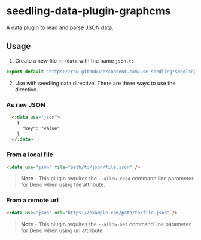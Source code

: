 # seedling-data-plugin-graphcms

A data plugin to read and parse JSON data.

## Usage

1. Create a new file in `/data` with the name `json.ts`.

```ts
export default "https://raw.githubusercontent.com/use-seedling/seedling-data-plugin-json/master/mod.ts";
```

2. Use with seedling data directive. There are three ways to use the directive.

### As raw JSON

```html
  <:data use="json">
    {
      "key": "value"
    }
  </:data>
```

### From a local file

```html
<:data use="json" file="path/to/json/file.json" />
```

> **Note** - This plugin requires the `--allow-read` command line parameter for Deno when using file attribute.

### From a remote url

```html
<:data use="json" url="https://example.com/path/to/file.json" />
```

> **Note** - This plugin requires the `--allow-net` command line parameter for Deno when using url attribute.
